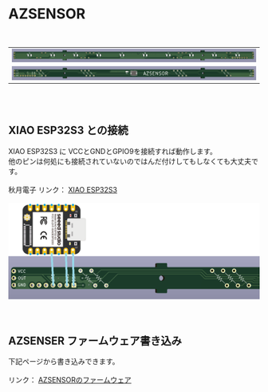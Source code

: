 # AZSENSOR
<br>
<table>
<tr><td><img src="/images/azsensor_pcb_t.png"></td></tr>
<tr><td><img src="/images/azsensor_pcb_b.png"></td></tr>
</table>
<br>
<br>

## XIAO ESP32S3 との接続
XIAO ESP32S3 に VCCとGNDとGPIO9を接続すれば動作します。<br>
他のピンは何処にも接続されていないのではんだ付けしてもしなくても大丈夫です。<br>
<br>
秋月電子 リンク： <a href="https://akizukidenshi.com/catalog/g/g118078/" target="_blank">XIAO ESP32S3</a><br>
<br>
<img src="/images/azsensor_def.png"><br>
<br><br>

## AZSENSER ファームウェア書き込み
下記ページから書き込みできます。<br>
<br>
リンク： <a href="https://palette-system.github.io/az-core/azsensor.html" target="_blank">AZSENSORのファームウェア</a><br>
<br><br>
